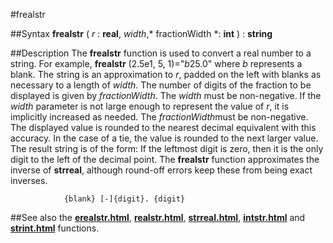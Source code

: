 
#frealstr

##Syntax
**frealstr** ( *r* : **real**, *width*,* fractionWidth *: **int** ) : **string**



##Description
The **frealstr** function is used to convert a real number to a string. For example, **frealstr** (2.5e1, 5, 1)="*b*25.0"  where *b* represents a blank. The string is an approximation to *r*, padded on the left with blanks as necessary to a length of *width*.
The number of digits of the fraction to be displayed is given by *fractionWidth*.
The *width* must be non-negative. If the *width* parameter is not large enough to represent the value of *r*, it is implicitly increased as needed.
The *fractionWidth*must be non-negative. The displayed value is rounded to the nearest decimal equivalent with this accuracy. In the case of a tie, the value is rounded to the next larger value. The result string is of the form:
If the leftmost digit is zero, then it is the only digit to the left of the decimal point.
The **frealstr** function approximates the inverse of **strreal**, although round-off errors keep these from being exact inverses.


                {blank} [-]{digit}. {digit}
##See also
the **[erealstr.html](erealstr)**, **[realstr.html](realstr)**, **[strreal.html](strreal)**, **[intstr.html](intstr)** and **[strint.html](strint)** functions.


